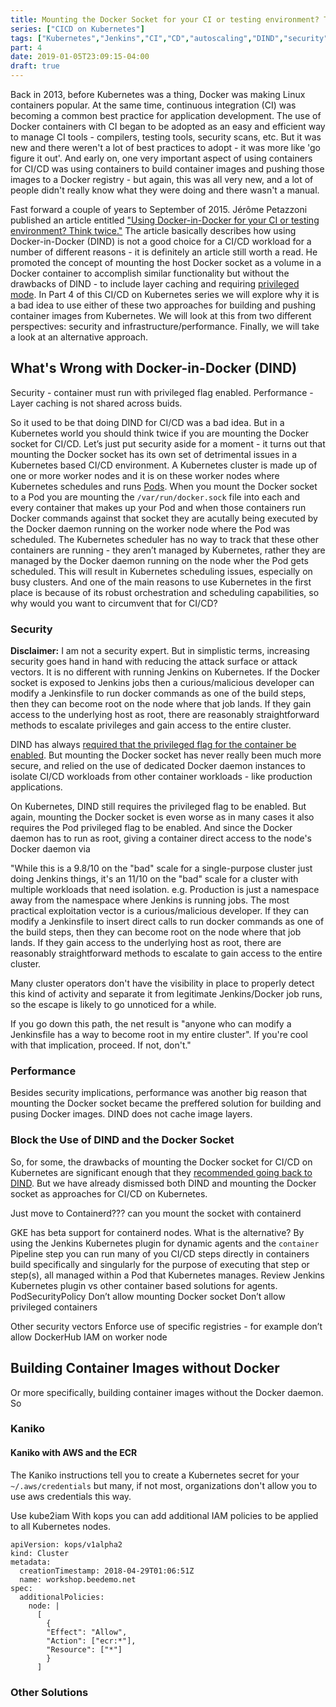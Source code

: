 ```yaml
---
title: Mounting the Docker Socket for your CI or testing environment? Think twice.
series: ["CICD on Kubernetes"]
tags: ["Kubernetes","Jenkins","CI","CD","autoscaling","DIND","security"]
part: 4
date: 2019-01-05T23:09:15-04:00
draft: true
---
```

Back in 2013, before Kubernetes was a thing, Docker was making Linux containers popular. At the same time, continuous integration (CI) was becoming a common best practice for application development. The use of Docker containers with CI began to be adopted as an easy and efficient way to manage CI tools - compilers, testing tools, security scans, etc. But it was new and there weren't a lot of best practices to adopt - it was more like 'go figure it out'. And early on, one very important aspect of using containers for CI/CD was using containers to build container images and pushing those images to a Docker registry - but again, this was all very new, and a lot of people didn't really know what they were doing and there wasn't a manual.

Fast forward a couple of years to September of 2015. Jérôme Petazzoni published an article entitled ["Using Docker-in-Docker for your CI or testing environment? Think twice."](https://jpetazzo.github.io/2015/09/03/do-not-use-docker-in-docker-for-ci/) The article basically describes how using Docker-in-Docker (DIND) is not a good choice for a CI/CD workload for a number of different reasons - it is definitely an article still worth a read. He promoted the concept of mounting the host Docker socket as a volume in a Docker container to accomplish similar functionality but without the drawbacks of DIND -  to include layer caching and requiring [privileged mode](https://blog.docker.com/2013/09/docker-can-now-run-within-docker/). In Part 4 of this CI/CD on Kubernetes series we will explore why it is a bad idea to use either of these two approaches for building and pushing container images from Kubernetes. We will look at this from two different perspectives: security and infrastructure/performance. Finally, we will take a look at an alternative approach.

## What's Wrong with Docker-in-Docker (DIND)

Security - container must run with privileged flag enabled.
Performance - Layer caching is not shared across buids.

So it used to be that doing DIND for CI/CD was a bad idea. But in a Kubernetes world you should think twice if you are mounting the Docker socket for CI/CD. Let’s just put security aside for a moment - it turns out that mounting the Docker socket has its own set of detrimental issues in a Kubernetes based CI/CD environment. A Kubernetes cluster is made up of one or more worker nodes and it is on these worker nodes where Kubernetes schedules and runs [Pods](https://kubernetes.io/docs/concepts/workloads/pods/pod/). When you mount the Docker socket to a Pod you are mounting the `/var/run/docker.sock` file into each and every container that makes up your Pod and when those containers run Docker commands against that socket they are acutally being executed by the Docker daemon running on the worker node where the Pod was scheduled. The Kubernetes scheduler has no way to track that these other containers are running - they aren’t managed by Kubernetes, rather they are managed by the Docker daemon running on the node wher the Pod gets scheduled. This will result in Kubernetes scheduling issues, especially on busy clusters. And one of the main reasons to use Kubernetes in the first place is because of its robust orchestration and scheduling capabilities, so why would you want to circumvent that for CI/CD? 

### Security
**Disclaimer:** I am not a security expert. But in simplistic terms, increasing security goes hand in hand with reducing the attack surface or attack vectors. It is no different with running Jenkins on Kubernetes. If the Docker socket is exposed to Jenkins jobs then a curious/malicious developer can modify a Jenkinsfile to run docker commands as one of the build steps, then they can become root on the node where that job lands. If they gain access to the underlying host as root, there are reasonably straightforward methods to escalate privileges and gain access to the entire cluster.

DIND has always [required that the privileged flag for the container be enabled](https://blog.docker.com/2013/09/docker-can-now-run-within-docker/). But mounting the Docker socket has never really been much more secure, and relied on the use of dedicated Docker daemon instances to isolate CI/CD workloads from other container workloads - like production applications. 

On Kubernetes, DIND still requires the privileged flag to be enabled. But again, mounting the Docker socket is even worse as in many cases it also requires the Pod privileged flag to be enabled. And since the Docker daemon has to run as root, giving a container direct access to the node's Docker daemon via

"While this is a 9.8/10 on the "bad" scale for a single-purpose cluster just doing Jenkins things, it's an 11/10 on the "bad" scale for a cluster with multiple workloads that need isolation. e.g. Production is just a namespace away from the namespace where Jenkins is running jobs.
The most practical exploitation vector is a curious/malicious developer. If they can modify a Jenkinsfile to insert direct calls to run docker commands as one of the build steps, then they can become root on the node where that job lands. If they gain access to the underlying host as root, there are reasonably straightforward methods to escalate to gain access to the entire cluster.

Many cluster operators don't have the visibility in place to properly detect this kind of activity and separate it from legitimate Jenkins/Docker job runs, so the escape is likely to go unnoticed for a while.

If you go down this path, the net result is "anyone who can modify a Jenkinsfile has a way to become root in my entire cluster". If you're cool with that implication, proceed. If not, don't."

### Performance
Besides security implications, performance was another big reason that mounting the Docker socket became the preffered solution for building and pusing Docker images. DIND does not cache image layers.

### Block the Use of DIND and the Docker Socket
So, for some, the drawbacks of mounting the Docker socket for CI/CD on Kubernetes are significant enough that they [recommended going back to DIND](https://applatix.com/case-docker-docker-kubernetes-part-2/). But we have already dismissed both DIND and mounting the Docker socket as approaches for CI/CD on Kubernetes.

Just move to Containerd??? can you mount the socket with containerd

GKE has beta support for containerd nodes.
What is the alternative? By using the Jenkins Kubernetes plugin for dynamic agents and the `container` Pipeline step you can run many of you CI/CD steps directly in containers build specifically and singularly for the purpose of executing that step or step(s), all managed within a Pod that Kubernetes manages.
Review Jenkins Kubernetes plugin vs other container based solutions for agents.
PodSecurityPolicy
Don’t allow mounting Docker socket
Don’t allow privileged containers


Other security vectors
Enforce use of specific registries - for example don’t allow DockerHub
IAM on worker node

## Building Container Images without Docker
Or more specifically, building container images without the Docker daemon. So

### Kaniko

#### Kaniko with AWS and the ECR
The Kaniko instructions tell you to create a Kubernetes secret for your `~/.aws/credentials` but many, if not most, organizations don't allow you to use aws credentials this way. 

Use kube2iam 
With kops you can add additional IAM policies to be applied to all Kubernetes nodes.

```
apiVersion: kops/v1alpha2
kind: Cluster
metadata:
  creationTimestamp: 2018-04-29T01:06:51Z
  name: workshop.beedemo.net
spec:
  additionalPolicies:
    node: |
      [
        {
        "Effect": "Allow",
        "Action": ["ecr:*"],
        "Resource": ["*"]
        }
      ]
```

### Other Solutions